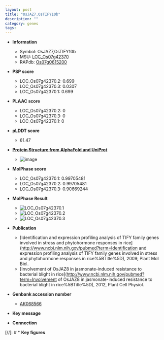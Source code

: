 ```yaml
---
layout: post
title: "OsJAZ7,OsTIFY10b"
description: ""
category: genes
tags: 
---
```


* **Information**  
    + Symbol: OsJAZ7,OsTIFY10b  
    + MSU: [LOC_Os07g42370](http://rice.plantbiology.msu.edu/cgi-bin/ORF_infopage.cgi?orf=LOC_Os07g42370)  
    + RAPdb: [Os07g0615200](http://rapdb.dna.affrc.go.jp/viewer/gbrowse_details/irgsp1?name=Os07g0615200)  

* **PSP score**  
    + LOC_Os07g42370.2: 0.699 
    + LOC_Os07g42370.3: 0.0307 
    + LOC_Os07g42370.1: 0.699 

* **PLAAC score**  
    + LOC_Os07g42370.2: 0 
    + LOC_Os07g42370.3: 0 
    + LOC_Os07g42370.1: 0 

* **pLDDT score**
    + 61.47

* **[Protein Structure from AlphaFold and UniProt](https://www.uniprot.org/uniprotkb/Q8H395/entry#structure)**
    + ![image](https://ricepsp.github.io/images/Q8/AF-Q8H395-F1.png)

* **MolPhase score**
    + LOC_Os07g42370.1: 0.99705481
    + LOC_Os07g42370.2: 0.99705481
    + LOC_Os07g42370.3: 0.90669244

* **MolPhase Result**
    + ![LOC_Os07g42370.1](https://304243504.github.io/Pictures/LOC_Os07g/LOC_Os07g42370.1.png)
    + ![LOC_Os07g42370.2](https://304243504.github.io/Pictures/LOC_Os07g/LOC_Os07g42370.2.png)
    + ![LOC_Os07g42370.3](https://304243504.github.io/Pictures/LOC_Os07g/LOC_Os07g42370.3.png)

* **Publication**  
    + [Identification and expression profiling analysis of TIFY family genes involved in stress and phytohormone responses in rice](http://www.ncbi.nlm.nih.gov/pubmed?term=Identification and expression profiling analysis of TIFY family genes involved in stress and phytohormone responses in rice%5BTitle%5D), 2009, Plant Mol Biol.
    + [Involvement of OsJAZ8 in jasmonate-induced resistance to bacterial blight in rice](http://www.ncbi.nlm.nih.gov/pubmed?term=Involvement of OsJAZ8 in jasmonate-induced resistance to bacterial blight in rice%5BTitle%5D), 2012, Plant Cell Physiol.

* **Genbank accession number**  
    + [AK068566](http://www.ncbi.nlm.nih.gov/nuccore/AK068566)

* **Key message**  

* **Connection**  

[//]: # * **Key figures**  


